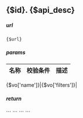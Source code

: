 ## {$id}. {$api_desc}

##### url
```
{$url}
```
<notempty name="params">

##### params
名称|校验条件|描述
---|---|---
<foreach name="params" item="vo">
{$vo['name']}|{$vo['filters']}|<?php echo ($vo['remark']."\n"); ?>
</foreach>
</notempty>

##### return
<empty name="ar_returns">
```
```
</empty>
<foreach name="ar_returns" item="vo">
```
<?php echo ($vo."\n"); ?>
```
</foreach>